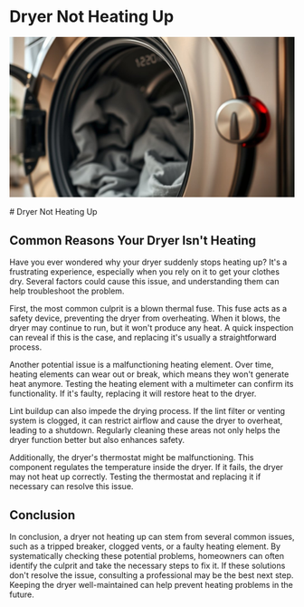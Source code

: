 <h1> Dryer Not Heating Up
 </h1><p><img src="/images/dryer_malfunction_no_heat-4.jpg"></p># Dryer Not Heating Up

## Common Reasons Your Dryer Isn't Heating

Have you ever wondered why your dryer suddenly stops heating up? It's a frustrating experience, especially when you rely on it to get your clothes dry. Several factors could cause this issue, and understanding them can help troubleshoot the problem.

First, the most common culprit is a blown thermal fuse. This fuse acts as a safety device, preventing the dryer from overheating. When it blows, the dryer may continue to run, but it won't produce any heat. A quick inspection can reveal if this is the case, and replacing it's usually a straightforward process.

Another potential issue is a malfunctioning heating element. Over time, heating elements can wear out or break, which means they won't generate heat anymore. Testing the heating element with a multimeter can confirm its functionality. If it's faulty, replacing it will restore heat to the dryer.

Lint buildup can also impede the drying process. If the lint filter or venting system is clogged, it can restrict airflow and cause the dryer to overheat, leading to a shutdown. Regularly cleaning these areas not only helps the dryer function better but also enhances safety.

Additionally, the dryer's thermostat might be malfunctioning. This component regulates the temperature inside the dryer. If it fails, the dryer may not heat up correctly. Testing the thermostat and replacing it if necessary can resolve this issue.

## Conclusion

In conclusion, a dryer not heating up can stem from several common issues, such as a tripped breaker, clogged vents, or a faulty heating element. By systematically checking these potential problems, homeowners can often identify the culprit and take the necessary steps to fix it. If these solutions don't resolve the issue, consulting a professional may be the best next step. Keeping the dryer well-maintained can help prevent heating problems in the future.
